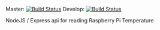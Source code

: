 Master: [![Build Status](https://travis-ci.org/TomL-dev/api_temp.svg?branch=master)](https://travis-ci.org/TomL-dev/api_temp)
Develop: [![Build Status](https://travis-ci.org/TomL-dev/api_temp.svg?branch=develop)](https://travis-ci.org/TomL-dev/api_temp)

NodeJS / Express api for reading Raspberry Pi Temperature